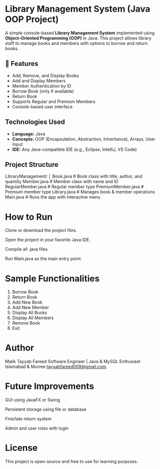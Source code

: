 # Library Management System (Java OOP Project)

A simple console-based **Library Management System** implemented using **Object-Oriented Programming (OOP)** in Java. This project allows library staff to manage books and members with options to borrow and return books.



## 🚀 Features

-  Add, Remove, and Display Books  
-  Add and Display Members  
-  Member Authentication by ID  
-  Borrow Book (only if available)  
-  Return Book  
-  Supports Regular and Premium Members  
-  Console-based user interface

## Technologies Used

- **Language:** Java  
- **Concepts:** OOP (Encapsulation, Abstraction, Inheritance), Arrays, User Input  
- **IDE:** Any Java-compatible IDE (e.g., Eclipse, IntelliJ, VS Code)


##  Project Structure

LibraryManagement/
│
 Book.java             # Book class with title, author, and quantity
 Member.java           # Member class with name and ID
 RegularMember.java    # Regular member type
 PremiumMember.java    # Premium member type
 Library.java          # Manages book & member operations
Main.java             # Runs the app with interactive menu
# How to Run
Clone or download the project files.

Open the project in your favorite Java IDE.

Compile all .java files.

Run Main.java as the main entry point.
# Sample Functionalities

1. Borrow Book
2. Return Book
3. Add New Book
4. Add New Member
5. Display All Books
6. Display All Members
7. Remove Book
0. Exit
# Author
 Malik Tayyab Fareed
Software Engineer | Java & MySQL Enthusiast
Islamabad & Murree
tayyabfareed009@gmail.com
# Future Improvements
GUI using JavaFX or Swing

Persistent storage using file or database

Fine/late return system

Admin and user roles with login

# License
This project is open-source and free to use for learning purposes.




